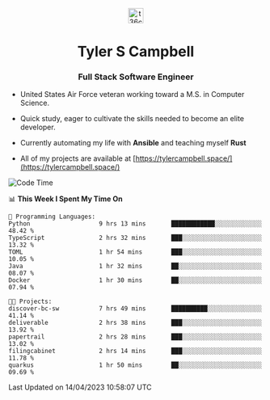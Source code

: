 <p align="center">
<a href="https://www.linkedin.com/in/t36campbell" target="blank"><img align="center" src="https://ik.imagekit.io/t36campbell/Portfolio/linkedin.png.original_m8bbGgPh6.png" alt="t36campbell" height="30" width="30" /></a>
</p>
<h1 align="center">Tyler S Campbell</h1>
<h3 align="center">Full Stack Software Engineer</h3>

* United States Air Force veteran working toward a M.S. in Computer Science.

* Quick study, eager to cultivate the skills needed to become an elite developer.

* Currently automating my life with **Ansible** and teaching myself **Rust**

* All of my projects are available at [https://tylercampbell.space/](https://tylercampbell.space/)

<!--START_SECTION:waka-->
![Code Time](http://img.shields.io/badge/Code%20Time-2%2C389%20hrs%2016%20mins-blue)

📊 **This Week I Spent My Time On** 

```text
💬 Programming Languages: 
Python                   9 hrs 13 mins       ████████████░░░░░░░░░░░░░   48.42 % 
TypeScript               2 hrs 32 mins       ███░░░░░░░░░░░░░░░░░░░░░░   13.32 % 
TOML                     1 hr 54 mins        ███░░░░░░░░░░░░░░░░░░░░░░   10.05 % 
Java                     1 hr 32 mins        ██░░░░░░░░░░░░░░░░░░░░░░░   08.07 % 
Docker                   1 hr 30 mins        ██░░░░░░░░░░░░░░░░░░░░░░░   07.94 % 

🐱‍💻 Projects: 
discover-bc-sw           7 hrs 49 mins       ██████████░░░░░░░░░░░░░░░   41.14 % 
deliverable              2 hrs 38 mins       ███░░░░░░░░░░░░░░░░░░░░░░   13.92 % 
papertrail               2 hrs 28 mins       ███░░░░░░░░░░░░░░░░░░░░░░   13.02 % 
filingcabinet            2 hrs 14 mins       ███░░░░░░░░░░░░░░░░░░░░░░   11.78 % 
quarkus                  1 hr 50 mins        ██░░░░░░░░░░░░░░░░░░░░░░░   09.69 % 
```


 Last Updated on 14/04/2023 10:58:07 UTC
<!--END_SECTION:waka-->
